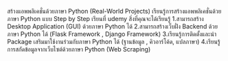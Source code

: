สร้างแอพพลิเคชั่นด้วยภาษา Python (Real-World Projects)
เรียนรู้การสร้างแอพพลิเคชั่นด้วยภาษา Python แบบ Step by Step
เรียนที่ udemy
สิ่งที่คุณจะได้เรียนรู้
1.สามารถสร้าง Desktop Application (GUI) ด้วยภาษา Python ได้
2.สามารถสร้างเว็บฝั่ง Backend ด้วยภาษา Python ได้ (Flask Framework , Django Framework)
3.เรียนรู้การติดตั้งและนำ Package เสริมมาใช้งานร่วมกับภาษา Python ได้ (ฐานข้อมูล , คิวอาร์โค้ด, แปลภาษา)
4.เรียนรู้การสกัดข้อมูลจากเว็บไซต์ด้วยภาษา Python (Web Scraping)
